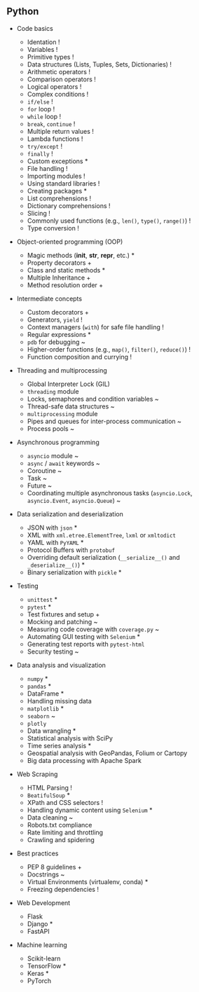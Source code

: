 ## Python
- Code basics
    - Identation !
    - Variables !
    - Primitive types !
    - Data structures (Lists, Tuples, Sets, Dictionaries) !
    - Arithmetic operators !
    - Comparison operators !
    - Logical operators !
    - Complex conditions !
    - `if/else` !
    - `for` loop !
    - `while` loop !
    - `break`, `continue` !
    - Multiple return values !
    - Lambda functions !
    - `try/except` !
    - `finally` !
    - Custom exceptions *
    - File handling !
    - Importing modules !
    - Using standard libraries !
    - Creating packages *
    - List comprehensions !
    - Dictionary comprehensions !
    - Slicing !
    - Commonly used functions (e.g., `len()`, `type()`, `range()`) !
    - Type conversion !

- Object-oriented programming (OOP)
    - Magic methods (__init__, __str__, __repr__, etc.) *    
    - Property decorators +
    - Class and static methods *
    - Multiple Inheritance +
    - Method resolution order +

- Intermediate concepts
    - Custom decorators +
    - Generators, `yield` !
    - Context managers (`with`) for safe file handling !
    - Regular expressions *
    - `pdb` for debugging ~
    - Higher-order functions (e.g., `map()`, `filter()`, `reduce()`) !
    - Function composition and currying !

- Threading and multiprocessing
    - Global Interpreter Lock (GIL)
    - `threading` module
    - Locks, semaphores and condition variables ~
    - Thread-safe data structures ~
    - `multiprocessing` module
    - Pipes and queues for inter-process communication ~
    - Process pools ~

- Asynchronous programming
    - `asyncio` module ~
    - `async` / `await` keywords ~
    - Coroutine ~
    - Task ~
    - Future ~
    - Coordinating multiple asynchronous tasks (`asyncio.Lock`, `asyncio.Event`, `asyncio.Queue`) ~

- Data serialization and deserialization
    - JSON with `json` *
    - XML with `xml.etree.ElementTree`, `lxml` or `xmltodict`
    - YAML with `PyYAML` *
    - Protocol Buffers with `protobuf`
    - Overriding default serialization (`__serialize__()` and `_deserialize__()`) *
    - Binary serialization with `pickle` *

- Testing
    - `unittest` *
    - `pytest` *
    - Test fixtures and setup +
    - Mocking and patching ~
    - Measuring code coverage with `coverage.py` ~
    - Automating GUI testing with `Selenium` *
    - Generating test reports with `pytest-html`
    - Security testing ~

- Data analysis and visualization
    - `numpy` *
    - `pandas` *
    - DataFrame *
    - Handling missing data
    - `matplotlib` *
    - `seaborn` ~
    - `plotly`
    - Data wrangling *
    - Statistical analysis with SciPy
    - Time series analysis *
    - Geospatial analysis with GeoPandas, Folium or Cartopy
    - Big data processing with Apache Spark

- Web Scraping
    - HTML Parsing !
    - `BeatifulSoup` *
    - XPath and CSS selectors !
    - Handling dynamic content using `Selenium` *
    - Data cleaning ~
    - Robots.txt compliance
    - Rate limiting and throttling
    - Crawling and spidering

- Best practices
    - PEP 8 guidelines +
    - Docstrings ~
    - Virtual Environments (virtualenv, conda) *
    - Freezing dependencies !

- Web Development
    - Flask
    - Django *
    - FastAPI

- Machine learning
    - Scikit-learn
    - TensorFlow *
    - Keras *
    - PyTorch